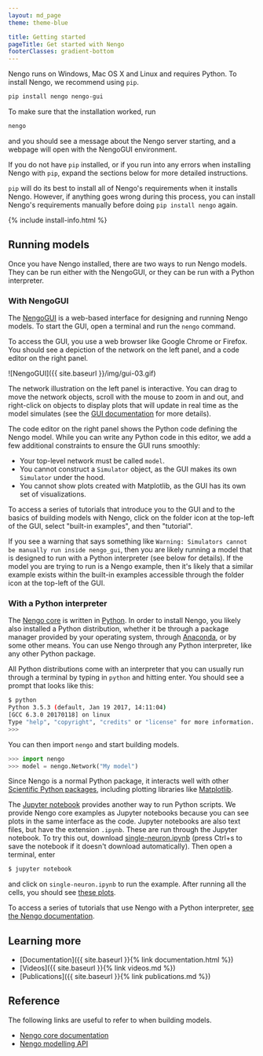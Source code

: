 ```yaml
---
layout: md_page
theme: theme-blue

title: Getting started
pageTitle: Get started with Nengo
footerClasses: gradient-bottom
---
```


Nengo runs on Windows, Mac OS X and Linux and requires Python.
To install Nengo, we recommend using `pip`.

```bash
pip install nengo nengo-gui
```

To make sure that the installation worked, run

```bash
nengo
```

and you should see a message about the Nengo server starting,
and a webpage will open with the NengoGUI environment.

If you do not have `pip` installed, or if you run into any errors when
installing Nengo with `pip`, expand the sections below for more detailed instructions.

`pip` will do its best to install all of Nengo's requirements when it
installs Nengo. However, if anything goes wrong during this process, you
can install Nengo's requirements manually before doing `pip install nengo`
again.

{% include install-info.html %}

## Running models

Once you have Nengo installed, there are two ways to run Nengo models.
They can be run either with the NengoGUI, or they can be run with a
Python interpreter.

### With NengoGUI

The [NengoGUI](https://github.com/nengo/nengo-gui) is a web-based
interface for designing and running Nengo models. To start the GUI, open
a terminal and run the `nengo` command.

To access the GUI, you use a web browser like Google Chrome or Firefox.
You should see a depiction of the network on the left panel, and a code
editor on the right panel.

![NengoGUI]({{ site.baseurl }}/img/gui-03.gif)

The network illustration on the left panel is interactive. You can drag
to move the network objects, scroll with the mouse to zoom in and out,
and right-click on objects to display plots that will update in real
time as the model simulates (see the
[GUI documentation](https://github.com/nengo/nengo-gui#basic-usage)
for more details).

The code editor on the right panel shows the Python code defining the
Nengo model. While you can write any Python code in this editor, we add
a few additional constraints to ensure the GUI runs smoothly:

- Your top-level network must be called `model`.
- You cannot construct a `Simulator` object, as the GUI makes its own
  `Simulator` under the hood.
- You cannot show plots created with Matplotlib, as the GUI has its
  own set of visualizations.

To access a series of tutorials that introduce you to the GUI and to the
basics of building models with Nengo, click on the folder icon at the
top-left of the GUI, select "built-in examples", and then "tutorial".

If you see a warning that says something like `Warning: Simulators
cannot be manually run inside nengo_gui`, then you are likely running a
model that is designed to run with a Python interpreter (see below for
details). If the model you are trying to run is a Nengo example, then
it's likely that a similar example exists within the built-in examples
accessible through the folder icon at the top-left of the GUI.

### With a Python interpreter

The [Nengo core](https://www.nengo.ai/nengo/) is written in
[Python](https://www.python.org/). In order to install Nengo, you likely
also installed a Python distribution, whether it be through a package
manager provided by your operating system, through
[Anaconda](https://www.continuum.io/downloads), or by some other means.
You can use Nengo through any Python interpreter, like any other Python
package.

All Python distributions come with an interpreter that you can usually
run through a terminal by typing in `python` and hitting enter. You
should see a prompt that looks like this:

```bash
$ python
Python 3.5.3 (default, Jan 19 2017, 14:11:04)
[GCC 6.3.0 20170118] on linux
Type "help", "copyright", "credits" or "license" for more information.
>>>
```

You can then import `nengo` and start building models.

```python
>>> import nengo
>>> model = nengo.Network("My model")
```

Since Nengo is a normal Python package, it interacts well with other
[Scientific Python packages](https://www.scipy.org/),
including plotting libraries like [Matplotlib](https://matplotlib.org/).

The [Jupyter notebook](http://jupyter.org/) provides another way to run
Python scripts. We provide Nengo core examples as Jupyter notebooks
because you can see plots in the same interface as the code. Jupyter
notebooks are also text files, but have the extension `.ipynb`. These
are run through the Jupyter notebook. To try this out, download
<a href="https://raw.githubusercontent.com/nengo/nengo/master/docs/examples/basic/single-neuron.ipynb" target="_blank" download>single-neuron.ipynb</a>
(press Ctrl+s to save the notebook if it doesn't download automatically).
Then open a terminal, enter

```bash
$ jupyter notebook
```

and click on `single-neuron.ipynb` to run the example.
After running all the cells, you should see
[these plots](https://www.nengo.ai/nengo/examples/basic/single-neuron.html).

To access a series of tutorials that use Nengo with a Python
interpreter, [see the Nengo
documentation](https://www.nengo.ai/nengo/examples.html).

## Learning more

- [Documentation]({{ site.baseurl }}{% link documentation.html %})
- [Videos]({{ site.baseurl }}{% link videos.md %})
- [Publications]({{ site.baseurl }}{% link publications.md %})

## Reference

The following links are useful to refer to when building models.

- [Nengo core documentation](https://www.nengo.ai/nengo/)
- [Nengo modelling API](https://www.nengo.ai/nengo/frontend-api.html)
